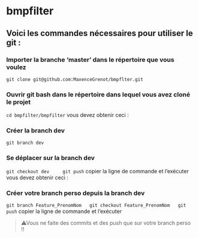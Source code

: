 # bmpfilter

## Voici les commandes nécessaires pour utiliser le git : 
### Importer la branche ‘master’ dans le répertoire que vous voulez
` git clone git@github.com:MaxenceGrenot/bmpflter.git `

### Ouvrir git bash dans le répertoire dans lequel vous avez cloné le projet
` cd bmpfilter/bmpfilter `
vous devez obtenir ceci :
### Créer la branch dev
` git branch dev `
### Se déplacer sur la branch dev
` git checkout dev    
  git push `
copier la ligne de commande et l’exécuter
vous devez obtenir ceci :
### Créer votre branch perso depuis la branch dev
` git branch Feature_PrenomNom  
  git checkout Feature_PrenomNom  
  git push `
copier la ligne de commande et l’exécuter

> ⚠Vous ne faite des commits et des push que sur votre
branch perso !!